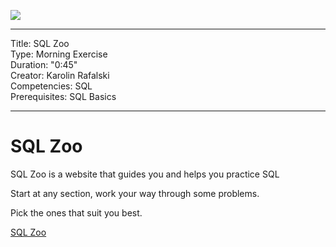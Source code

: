 ![](/ga_cog.png)

---
Title: SQL Zoo<br>
Type: Morning Exercise <br>
Duration: "0:45"<br>
Creator: Karolin Rafalski<br>
Competencies: SQL<br>
Prerequisites: SQL Basics<br>

---



# SQL Zoo

SQL Zoo is a website that guides you and helps you practice SQL

Start at any section, work your way through some problems. 

Pick the ones that suit you best. 

[SQL Zoo](https://sqlzoo.net/wiki/SQL_Tutorial)

